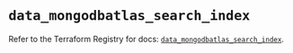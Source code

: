 # `data_mongodbatlas_search_index`

Refer to the Terraform Registry for docs: [`data_mongodbatlas_search_index`](https://registry.terraform.io/providers/mongodb/mongodbatlas/1.41.1/docs/data-sources/search_index).
